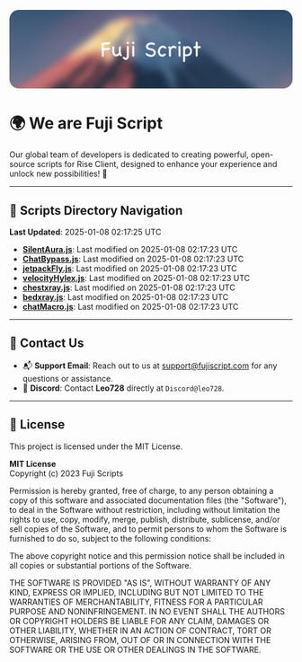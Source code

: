 ![Banner](.github/b.webp)

# 🌍 **We are Fuji Script**

Our global team of developers is dedicated to creating powerful, open-source scripts for Rise Client, designed to enhance your experience and unlock new possibilities! 🌟

---
<!-- SCRIPTS_NAVIGATION_START -->
## 📂 **Scripts Directory Navigation**

**Last Updated**: 2025-01-08 02:17:25 UTC

- **[SilentAura.js](scripts/SilentAura.js)**: Last modified on 2025-01-08 02:17:23 UTC
- **[ChatBypass.js](scripts/ChatBypass.js)**: Last modified on 2025-01-08 02:17:23 UTC
- **[jetpackFly.js](scripts/jetpackFly.js)**: Last modified on 2025-01-08 02:17:23 UTC
- **[velocityHylex.js](scripts/velocityHylex.js)**: Last modified on 2025-01-08 02:17:23 UTC
- **[chestxray.js](scripts/chestxray.js)**: Last modified on 2025-01-08 02:17:23 UTC
- **[bedxray.js](scripts/bedxray.js)**: Last modified on 2025-01-08 02:17:23 UTC
- **[chatMacro.js](scripts/chatMacro.js)**: Last modified on 2025-01-08 02:17:23 UTC

<!-- SCRIPTS_NAVIGATION_END -->

---

## 💬 **Contact Us**  
- 📬 **Support Email**: Reach out to us at [support@fujiscript.com](mailto:support@fujiscript.com) for any questions or assistance.  
- 💬 **Discord**: Contact **Leo728** directly at `Discord@leo728`.

---

## 📜 **License**

This project is licensed under the MIT License.  

**MIT License**  
Copyright (c) 2023 Fuji Scripts  

Permission is hereby granted, free of charge, to any person obtaining a copy of this software and associated documentation files (the "Software"), to deal in the Software without restriction, including without limitation the rights to use, copy, modify, merge, publish, distribute, sublicense, and/or sell copies of the Software, and to permit persons to whom the Software is furnished to do so, subject to the following conditions:  

The above copyright notice and this permission notice shall be included in all copies or substantial portions of the Software.  

THE SOFTWARE IS PROVIDED "AS IS", WITHOUT WARRANTY OF ANY KIND, EXPRESS OR IMPLIED, INCLUDING BUT NOT LIMITED TO THE WARRANTIES OF MERCHANTABILITY, FITNESS FOR A PARTICULAR PURPOSE AND NONINFRINGEMENT. IN NO EVENT SHALL THE AUTHORS OR COPYRIGHT HOLDERS BE LIABLE FOR ANY CLAIM, DAMAGES OR OTHER LIABILITY, WHETHER IN AN ACTION OF CONTRACT, TORT OR OTHERWISE, ARISING FROM, OUT OF OR IN CONNECTION WITH THE SOFTWARE OR THE USE OR OTHER DEALINGS IN THE SOFTWARE.  
